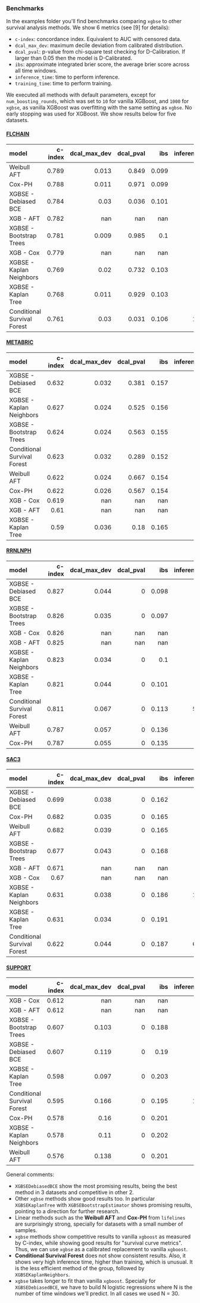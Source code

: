 ### **Benchmarks**

In the examples folder you'll find benchmarks comparing `xgbse` to other survival analysis methods. We show 6 metrics (see [9] for details):

* `c-index`: concordance index. Equivalent to AUC with censored data.
* `dcal_max_dev`: maximum decile deviation from calibrated distribution. 
* `dcal_pval`: p-value from chi-square test checking for D-Calibration. If larger than 0.05 then the model is D-Calibrated.
* `ibs`: approximate integrated brier score, the average brier score across all time windows.
* `inference_time`: time to perform inference.
* `training_time`: time to perform training.

We executed all methods with default parameters, except for `num_boosting_rounds`, which was set to `10` for vanilla XGBoost, and `1000` for `xgbse`, as vanilla XGBoost was overfitting with the same setting as `xgbse`. No early stopping was used for XGBoost. We show results below for five datasets. 

#### [FLCHAIN](https://github.com/vincentarelbundock/Rdatasets)

| model                       |   c-index |   dcal_max_dev |   dcal_pval |     ibs |   inference_time |   training_time |
|:----------------------------|----------:|---------------:|------------:|--------:|-----------------:|----------------:|
| Weibull AFT                 |     0.789 |          0.013 |       0.849 |   0.099 |            0.01  |           0.84  |
| Cox-PH                      |     0.788 |          0.011 |       0.971 |   0.099 |            0.007 |           1.192 |
| XGBSE - Debiased BCE        |     0.784 |          0.03  |       0.036 |   0.101 |            0.47  |          46.155 |
| XGB - AFT                   |     0.782 |        nan     |     nan     | nan     |            0.001 |           0.065 |
| XGBSE - Bootstrap Trees     |     0.781 |          0.009 |       0.985 |   0.1   |            0.425 |          17.498 |
| XGB - Cox                   |     0.779 |        nan     |     nan     | nan     |            0.001 |           0.085 |
| XGBSE - Kaplan Neighbors    |     0.769 |          0.02  |       0.732 |   0.103 |            5.807 |          31.366 |
| XGBSE - Kaplan Tree         |     0.768 |          0.011 |       0.929 |   0.103 |            0.003 |           0.212 |
| Conditional Survival Forest |     0.761 |          0.03  |       0.031 |   0.106 |          109.553 |           1.103 |

#### [METABRIC](https://github.com/jaredleekatzman/DeepSurv/tree/master/experiments/data)

| model                       |   c-index |   dcal_max_dev |   dcal_pval |     ibs |   inference_time |   training_time |
|:----------------------------|----------:|---------------:|------------:|--------:|-----------------:|----------------:|
| XGBSE - Debiased BCE        |     0.632 |          0.032 |       0.381 |   0.157 |            0.369 |          14.198 |
| XGBSE - Kaplan Neighbors    |     0.627 |          0.024 |       0.525 |   0.156 |            0.791 |          25.679 |
| XGBSE - Bootstrap Trees     |     0.624 |          0.024 |       0.563 |   0.155 |            0.466 |          11.956 |
| Conditional Survival Forest |     0.623 |          0.032 |       0.289 |   0.152 |           31.874 |           0.201 |
| Weibull AFT                 |     0.622 |          0.024 |       0.667 |   0.154 |            0.008 |           0.39  |
| Cox-PH                      |     0.622 |          0.026 |       0.567 |   0.154 |            0.004 |           0.217 |
| XGB - Cox                   |     0.619 |        nan     |     nan     | nan     |            0.001 |           0.023 |
| XGB - AFT                   |     0.61  |        nan     |     nan     | nan     |            0.001 |           0.024 |
| XGBSE - Kaplan Tree         |     0.59  |          0.036 |       0.18  |   0.165 |            0.014 |           0.114 |

#### [RRNLNPH](https://github.com/havakv/pycox/blob/master/pycox/simulations/relative_risk.py)

| model                       |   c-index |   dcal_max_dev |   dcal_pval |     ibs |   inference_time |   training_time |
|:----------------------------|----------:|---------------:|------------:|--------:|-----------------:|----------------:|
| XGBSE - Debiased BCE        |     0.827 |          0.044 |           0 |   0.098 |            0.982 |         128.98  |
| XGBSE - Bootstrap Trees     |     0.826 |          0.035 |           0 |   0.097 |            0.419 |          40.945 |
| XGB - Cox                   |     0.826 |        nan     |         nan | nan     |            0.001 |           0.056 |
| XGB - AFT                   |     0.825 |        nan     |         nan | nan     |            0.001 |           0.051 |
| XGBSE - Kaplan Neighbors    |     0.823 |          0.034 |           0 |   0.1   |           66.891 |         112.969 |
| XGBSE - Kaplan Tree         |     0.821 |          0.044 |           0 |   0.101 |            0.005 |           0.506 |
| Conditional Survival Forest |     0.811 |          0.067 |           0 |   0.113 |         5786.26  |          17.024 |
| Weibull AFT                 |     0.787 |          0.057 |           0 |   0.136 |            0.008 |           0.262 |
| Cox-PH                      |     0.787 |          0.055 |           0 |   0.135 |            0.011 |           2.362 |

#### [SAC3](https://github.com/havakv/pycox/blob/master/pycox/simulations/discrete_logit_hazard.py)

| model                       |   c-index |   dcal_max_dev |   dcal_pval |     ibs |   inference_time |   training_time |
|:----------------------------|----------:|---------------:|------------:|--------:|-----------------:|----------------:|
| XGBSE - Debiased BCE        |     0.699 |          0.038 |           0 |   0.162 |            4.067 |         689.045 |
| Cox-PH                      |     0.682 |          0.035 |           0 |   0.165 |            0.037 |           2.138 |
| Weibull AFT                 |     0.682 |          0.039 |           0 |   0.165 |            0.037 |           2.057 |
| XGBSE - Bootstrap Trees     |     0.677 |          0.043 |           0 |   0.168 |            3.134 |         220.772 |
| XGB - AFT                   |     0.671 |        nan     |         nan | nan     |            0.003 |           0.735 |
| XGB - Cox                   |     0.67  |        nan     |         nan | nan     |            0.002 |           0.913 |
| XGBSE - Kaplan Neighbors    |     0.631 |          0.038 |           0 |   0.186 |         1318.84  |         531.032 |
| XGBSE - Kaplan Tree         |     0.631 |          0.034 |           0 |   0.191 |            0.069 |           2.717 |
| Conditional Survival Forest |     0.622 |          0.044 |           0 |   0.187 |          691.939 |         837.069 |

#### [SUPPORT](https://github.com/jaredleekatzman/DeepSurv/tree/master/experiments/data)

| model                       |   c-index |   dcal_max_dev |   dcal_pval |     ibs |   inference_time |   training_time |
|:----------------------------|----------:|---------------:|------------:|--------:|-----------------:|----------------:|
| XGB - Cox                   |     0.612 |        nan     |         nan | nan     |            0.001 |           0.137 |
| XGB - AFT                   |     0.612 |        nan     |         nan | nan     |            0.001 |           0.05  |
| XGBSE - Bootstrap Trees     |     0.607 |          0.103 |           0 |   0.188 |            0.524 |          19.814 |
| XGBSE - Debiased BCE        |     0.607 |          0.119 |           0 |   0.19  |            1.221 |          62.017 |
| XGBSE - Kaplan Tree         |     0.598 |          0.097 |           0 |   0.203 |            0.005 |           0.194 |
| Conditional Survival Forest |     0.595 |          0.166 |           0 |   0.195 |          115.486 |           2.626 |
| Cox-PH                      |     0.578 |          0.16  |           0 |   0.201 |            0.01  |           0.519 |
| XGBSE - Kaplan Neighbors    |     0.578 |          0.11  |           0 |   0.202 |            8.933 |          49.236 |
| Weibull AFT                 |     0.576 |          0.138 |           0 |   0.201 |            0.009 |           0.624 |

General comments:

* `XGBSEDebiasedBCE` show the most promising results, being the best method in 3 datasets and competitive in other 2. 
* Other `xgbse` methods show good results too. In particular `XGBSEKaplanTree` with `XGBSEBootstrapEstimator` shows promising results, pointing to a direction for further research.
* Linear methods such as the **Weibull AFT** and **Cox-PH** from `lifelines` are surprisingly strong, specially for datasets with a small number of samples.
* `xgbse` methods show competitive results to vanilla `xgboost` as measured by C-index, while showing good results for "survival curve metrics". Thus, we can use `xgbse` as a calibrated replacement to vanilla `xgboost`.
* **Conditional Survival Forest** does not show consistent results. Also, it shows very high inference time, higher than training, which is unusual. It is the less efficient method of the group, followed by `XGBSEKaplanNeighbors`.
* `xgbse` takes longer to fit than vanilla `xgboost`. Specially for `XGBSEDebiasedBCE`, we have to build N logistic regressions where N is the number of time windows we'll predict. In all cases we used N = 30.

